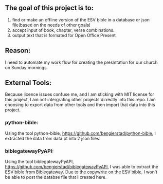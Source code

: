 
## The goal of this project is to:
1. find or make an offline version of the ESV bible in a database or json file(based on the needs of other goals) 
2. accept input of book, chapter, verse combinations. 
3. output text that is formated for Open Office Present 

## Reason:
I need to automate my work flow for creating the presintation for our church on Sunday mornings. 

## External Tools:
Because licence issues confuse me, and I am sticking with MIT license for this project, I am not intergrating other projects dirrectly into this repo. I am choosing to export data from other tools and then import that data into this project. 

### python-bible:
Using the tool python-bible, https://github.com/bengjerstad/python-bible, I extracted the data from data.pt into 2 json files. 

### biblegatewayPyAPI:
Using the tool biblegatewayPyAPI, https://github.com/bengjerstad/biblegatewayPyAPI, I was able to extract the ESV bible from Biblegateway. Due to the copywrite on the ESV bible, I won't be able to post the databse file that I created here. 


